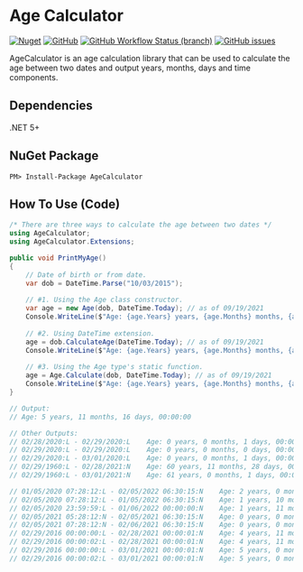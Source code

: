 # Age Calculator

[![Nuget](https://img.shields.io/nuget/v/AgeCalculator)](https://www.nuget.org/packages/AgeCalculator/)
[![GitHub](https://img.shields.io/github/license/arman-g/AgeCalculator)](https://github.com/arman-g/AgeCalculator/blob/main/LICENSE)
[![GitHub Workflow Status (branch)](https://img.shields.io/github/workflow/status/arman-g/AgeCalculator/.NET/main)](https://github.com/arman-g/AgeCalculator/actions)
[![GitHub issues](https://img.shields.io/github/issues/arman-g/AgeCalculator)](https://github.com/arman-g/AgeCalculator/issues)

AgeCalculator is an age calculation library that can be used to calculate the age between two dates and output years, months, days and time components.

## Dependencies
.NET 5+

## NuGet Package
```
PM> Install-Package AgeCalculator
```

## How To Use (Code)
``` csharp
/* There are three ways to calculate the age between two dates */
using AgeCalculator;
using AgeCalculator.Extensions;

public void PrintMyAge()
{
    // Date of birth or from date.
    var dob = DateTime.Parse("10/03/2015");
    
    // #1. Using the Age class constructor.
    var age = new Age(dob, DateTime.Today); // as of 09/19/2021
    Console.WriteLine($"Age: {age.Years} years, {age.Months} months, {age.Days} days, {age.Time}");
    
    // #2. Using DateTime extension.
    age = dob.CalculateAge(DateTime.Today); // as of 09/19/2021
    Console.WriteLine($"Age: {age.Years} years, {age.Months} months, {age.Days} days, {age.Time}");
    
    // #3. Using the Age type's static function.
    age = Age.Calculate(dob, DateTime.Today); // as of 09/19/2021
    Console.WriteLine($"Age: {age.Years} years, {age.Months} months, {age.Days} days, {age.Time}");
}

// Output:
// Age: 5 years, 11 months, 16 days, 00:00:00

// Other Outputs:
// 02/28/2020:L - 02/29/2020:L    Age: 0 years, 0 months, 1 days, 00:00:00
// 02/29/2020:L - 02/29/2020:L    Age: 0 years, 0 months, 0 days, 00:00:00
// 02/29/2020:L - 03/01/2020:L    Age: 0 years, 0 months, 1 days, 00:00:00
// 02/29/1960:L - 02/28/2021:N    Age: 60 years, 11 months, 28 days, 00:00:00
// 02/29/1960:L - 03/01/2021:N    Age: 61 years, 0 months, 1 days, 00:00:00

// 01/05/2020 07:28:12:L - 02/05/2022 06:30:15:N    Age: 2 years, 0 months, 30 days, 23:02:03
// 02/05/2020 07:28:12:L - 01/05/2022 06:30:15:N    Age: 1 years, 10 months, 28 days, 23:02:03
// 02/05/2020 23:59:59:L - 01/06/2022 00:00:00:N    Age: 1 years, 11 months, 0 days, 00:00:01
// 02/05/2021 05:28:12:N - 02/05/2021 06:30:15:N    Age: 0 years, 0 months, 0 days, 01:02:03
// 02/05/2021 07:28:12:N - 02/06/2021 06:30:15:N    Age: 0 years, 0 months, 0 days, 23:02:03
// 02/29/2016 00:00:00:L - 02/28/2021 00:00:01:N    Age: 4 years, 11 months, 28 days, 00:00:01
// 02/29/2016 00:00:02:L - 02/28/2021 00:00:01:N    Age: 4 years, 11 months, 27 days, 23:59:59
// 02/29/2016 00:00:00:L - 03/01/2021 00:00:01:N    Age: 5 years, 0 months, 1 days, 00:00:01
// 02/29/2016 00:00:02:L - 03/01/2021 00:00:01:N    Age: 5 years, 0 months, 0 days, 23:59:59
```

